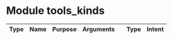 # Module tools_kinds

| Type | Name | Purpose | Arguments |     | Type | Intent |
| :--: | :--: | :------ | --------: | :-- | :--: | :----: |
